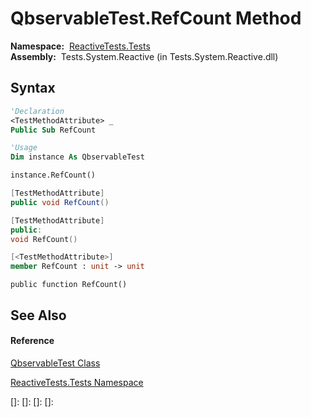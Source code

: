 # QbservableTest.RefCount Method

**Namespace:**  [ReactiveTests.Tests](ReactiveTests.Tests\ReactiveTests.Tests.md)  
**Assembly:**  Tests.System.Reactive (in Tests.System.Reactive.dll)

## Syntax

```vb
'Declaration
<TestMethodAttribute> _
Public Sub RefCount
```

```vb
'Usage
Dim instance As QbservableTest

instance.RefCount()
```

```csharp
[TestMethodAttribute]
public void RefCount()
```

```c++
[TestMethodAttribute]
public:
void RefCount()
```

```fsharp
[<TestMethodAttribute>]
member RefCount : unit -> unit 
```

```jscript
public function RefCount()
```

## See Also

#### Reference

[QbservableTest Class](QbservableTest\QbservableTest.md)

[ReactiveTests.Tests Namespace](ReactiveTests.Tests\ReactiveTests.Tests.md)

[]: 
[]: 
[]: 
[]: 